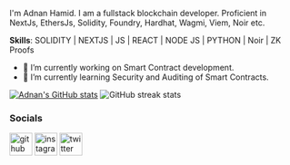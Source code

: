 I'm Adnan Hamid. I am a fullstack blockchain developer. Proficient in NextJs, EthersJs, Solidity, Foundry, Hardhat, Wagmi, Viem, Noir etc.

**Skills**:   SOLIDITY | NEXTJS | JS | REACT | NODE JS | PYTHON | Noir | ZK Proofs

- 🔭 I’m currently working on Smart Contract development. 
- 🌱 I’m currently learning Security and Auditing of Smart Contracts.


[![Adnan's GitHub stats](https://github-readme-stats.vercel.app/api?username=adnanhamidbeigh)](https://github.com/adnanhamidbeigh/github-readme-stats)
![GitHub streak stats](https://streak-stats.demolab.com/?user=adnanhamidbeigh)  


### Socials

[<img src='https://cdn.jsdelivr.net/npm/simple-icons@3.0.1/icons/github.svg' alt='github' height='40'>](https://github.com/adnanhamidbeigh)          [<img src='https://cdn.jsdelivr.net/npm/simple-icons@3.0.1/icons/instagram.svg' alt='instagram' height='40'>](https://www.instagram.com/adnan_hamid11/)          [<img src='https://cdn.jsdelivr.net/npm/simple-icons@3.0.1/icons/twitter.svg' alt='twitter' height='40'>](https://twitter.com/divine_adnan)  

<!--### Support Me
<a href="https://www.buymeacoffee.com/adnanhamid"><img src="https://cdn.buymeacoffee.com/buttons/v2/default-yellow.png" width="200" /></a> -->
